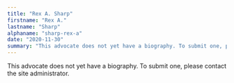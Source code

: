 ```yaml
---
title: "Rex A. Sharp"
firstname: "Rex A."
lastname: "Sharp"
alphaname: "sharp-rex-a"
date: "2020-11-30"
summary: "This advocate does not yet have a biography. To submit one, please contact the site administrator."
---
```

This advocate does not yet have a biography. To submit one, please contact the site administrator.

